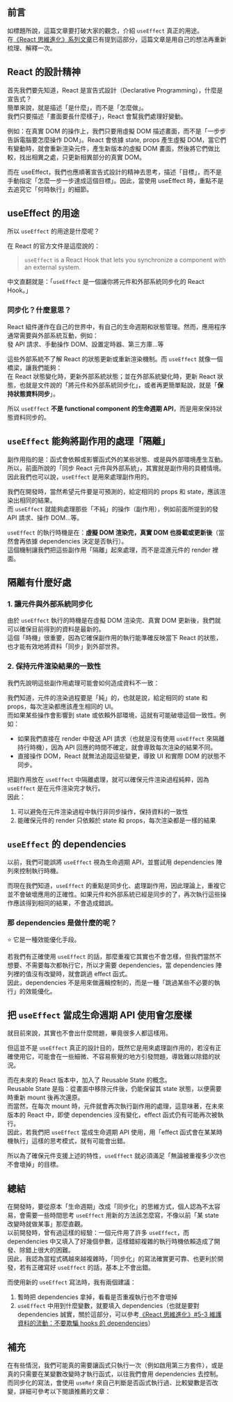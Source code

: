 ## 前言

如標題所說，這篇文章要打破大家的觀念，介紹 `useEffect` 真正的用途。\
在[《React 思維進化》系列文章](./react-advance-understanding-ch5-I)已有提到這部分，這篇文章是用自己的想法再重新梳理、解釋一次。

## React 的設計精神

首先我們要先知道，React 是宣告式設計（Declarative Programming），什麼是宣告式？\
簡單來說，就是描述「是什麼」，而不是「怎麼做」。\
我們只要描述「畫面要長什麼樣子」，React 會幫我們處理好變動。

例如：在真實 DOM 的操作上，我們只要用虛擬 DOM 描述畫面，而不是「一步步告訴電腦要怎麼操作 DOM」。React 會依據 state, props 產生虛擬 DOM，當它們有變動時，就會重新渲染元件，產生新版本的虛擬 DOM 畫面，然後將它們做比較，找出相異之處，只更新相異部分的真實 DOM。

而在 useEffect，我們也應順著宣告式設計的精神去思考，描述「目標」，而不是手動指定「怎麼一步一步達成這個目標」。因此，當使用 useEffect 時，重點不是去追究它「何時執行」的細節。

## useEffect 的用途

所以 `useEffect` 的用途是什麼呢？

在 React 的官方文件是這麼說的：

> `useEffect` is a React Hook that lets you synchronize a component with an external system.

中文直翻就是：「`useEffect` 是一個讓你將元件和外部系統同步化的 React Hook。」

### 同步化？什麼意思？

React 組件運作在自己的世界中，有自己的生命週期和狀態管理。然而，應用程序通常需要與外部系統互動，例如：\
發 API 請求、手動操作 DOM、設置定時器、第三方庫...等

這些外部系統不了解 React 的狀態更新或重新渲染機制。而 `useEffect` 就像一個橋梁，讓我們能夠：\
在 React 狀態變化時，更新外部系統狀態；並在外部系統變化時，更新 React 狀態，也就是文件說的「將元件和外部系統同步化」，或者再更簡單點說，就是「**保持狀態資料同步**」。

所以 `useEffect` **不是 functional component 的生命週期 API**，而是用來保持狀態資料同步的。

## `useEffect` 能夠將副作用的處理「隔離」

副作用指的是：函式會依賴或影響函式外的某些狀態、或是與外部環境產生互動。\
所以，前面所說的「同步 React 元件與外部系統」，其實就是副作用的具體情境。因此我們也可以說，`useEffect` 是用來處理副作用的。

我們在開發時，當然希望元件要是可預測的，給定相同的 props 和 state，應該渲染出相同的結果。\
而 `useEffect` 就能夠處理那些「不純」的操作（副作用），例如前面所提到的發 API 請求、操作 DOM...等。

`useEffect` 的執行時機是在：**虛擬 DOM 渲染完，真實 DOM 也掛載或更新後**（當然會再依據 dependencies 決定是否執行）。\
這個機制讓我們把這些副作用「隔離」起來處理，而不是混進元件的 render 裡面。

## 隔離有什麼好處

### 1. 讓元件與外部系統同步化

由於 `useEffect` 執行的時機是在虛擬 DOM 渲染完、真實 DOM 更新後，我們就可以確保目前得到的資料是最新的。\
這個「時機」很重要，因為它確保副作用的執行能準確反映當下 React 的狀態，也才能有效地將資料「同步」到外部世界。

### 2. 保持元件渲染結果的一致性

我們先說明這些副作用處理可能會如何造成資料不一致：

我們知道，元件的渲染過程要是「純」的，也就是說，給定相同的 state 和 props，每次渲染都應該產生相同的 UI。\
而如果某些操作會影響到 state 或依賴外部環境，這就有可能破壞這個一致性。例如：

- 如果我們直接在 render 中發送 API 請求（也就是沒有使用 `useEffect` 來隔離持行時機），因為 API 回應的時間不確定，就會導致每次渲染的結果不同。
- 直接操作 DOM，React 就無法追蹤這些變更，導致 UI 和實際 DOM 的狀態不同步。

把副作用放在 `useEffect` 中隔離處理，就可以確保元件渲染過程純粹，因為 `useEffect` 是在元件渲染完才執行。\
因此：

1. 可以避免在元件渲染過程中執行非同步操作，保持資料的一致性
2. 能確保元件的 render 只依賴於 state 和 props，每次渲染都是一樣的結果

## `useEffect` 的 dependencies

以前，我們可能誤將 `useEffect` 視為生命週期 API，並嘗試用 dependencies 陣列來控制執行時機。

而現在我們知道，`useEffect` 的重點是同步化、處理副作用，因此理論上，重複它並不會破壞應用的正確性。如果元件和外部系統已經是同步的了，再次執行這些操作應該得到相同的結果，不會造成錯誤。

### 那 dependencies 是做什麼的呢？

⭐️ 它是一種效能優化手段。

若我們有正確使用 `useEffect` 的話，那麼重複它其實也不會怎樣，但我們當然不想要、不需要每次都執行它，所以才需要 dependencies，當 dependencies 陣列裡的值沒有改變時，就會跳過 effect 函式。\
因此，dependencies 不是用來做邏輯控制的，而是一種「跳過某些不必要的執行」的效能優化。

## 把 `useEffect` 當成生命週期 API 使用會怎麼樣

就目前來說，其實也不會出什麼問題，畢竟很多人都這樣用。

但這並不是 `useEffect` 真正的設計目的，既然它是用來處理副作用的，若沒有正確使用它，可能會在一些細微、不容易察覺的地方引發問題，導致難以除錯的狀況。

而在未來的 React 版本中，加入了 Reusable State 的概念。\
Reusable State 是指：從畫面中移除元件後，仍能保留其 state 狀態，以便需要時重新 mount 後再次還原。\
而當然，在每次 mount 時，元件就會再次執行副作用的處理，這意味著，在未來版本的 React 中，即使 dependencies 沒有變化，effect 函式仍有可能再次被執行。\
因此，若我們把 `useEffect` 當成生命週期 API 使用，用「effect 函式會在某某時機執行」這樣的思考模式，就有可能會出錯。

所以為了確保元件支援上述的特性，`useEffect` 就必須滿足「無論被重複多少次也不會壞掉」的目標。

## 總結

在開發時，要從原本「生命週期」改成「同步化」的思維方式，個人認為不太容易，會需要一些時間思考 `useEffect` 用新的方法該怎麼寫，不像以前「某 state 改變時就做某事」那麼直觀。\
以前開發時，曾有過這樣的經驗：一個元件用了許多 `useEffect`，而 dependencies 中又填入了好幾個參數，這樣錯綜複雜的執行時機依賴造成了開發、除錯上很大的困難。\
因此，我認為當程式碼越來越複雜時，「同步化」的寫法確實更可靠、也更利於開發，若有正確寫好 `useEffect` 的話，基本上不會出錯。

而使用新的 `useEffect` 寫法時，我有兩個建議：

1. 暫時把 dependencies 拿掉，看看是否重複執行也不會壞掉
2. `useEffect` 中用到什麼變數，就要填入 dependencies（也就是要對 dependencies 誠實，關於這部分，可以參考[《React 思維進化》#5-3 維護資料的流動：不要欺騙 hooks 的 dependencies](./react-advance-understanding-ch5-I#5-3-維護資料的流動：不要欺騙-hooks-的-dependencies)）

## 補充

在有些情況，我們可能真的需要讓函式只執行一次（例如啟用第三方套件），或是真的只需要在某變數改變時才執行函式，以往我們會用 dependencies 去控制。\
而同步化的寫法，會使用 `useRef` 來自己判斷是否函式執行過、比較變數是否改變，詳細可參考以下閱讀推薦的文章：
